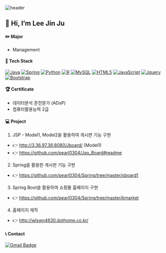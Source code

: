 

![header](https://capsule-render.vercel.app/api?type=slice&color=gradient&height=300&section=header&text=Hello%20&fontSize=60&fontAlign=80)


## 👋 Hi, I’m Lee Jin Ju


#### ✏️ Major 
+ Management


#### 🔨 Tech Stack 
<a href="https://github.com/pearl0304/Java"><img alt="Java" src="https://img.shields.io/badge/java-%23ED8B00.svg?&style=for-the-badge&logo=java&logoColor=white"/></a> 
<a href="https://github.com/pearl0304/Spring"><img alt="Spring" src="https://img.shields.io/badge/spring-green.svg?&style=for-the-badge&logo=spring&logoColor=white"/></a>
<a href="#"><img alt="Python" src="https://img.shields.io/badge/python-%2314354C.svg?&style=for-the-badge&logo=python&logoColor=white"/></a> 
<a href="https://github.com/pearl0304/R"><img alt="R" src="https://img.shields.io/badge/r-%23276DC3.svg?&style=for-the-badge&logo=r&logoColor=white"/></a> 
<a href="https://github.com/pearl0304/sql"><img alt="MySQL" src="https://img.shields.io/badge/MySQL-4479A1.svg?&style=for-the-badge&logo=spring&logoColor=white"/></a>
<a href="https://github.com/pearl0304/Html-CSS"><img alt="HTML5" src="https://img.shields.io/badge/HTML-critical.svg?&style=for-the-badge&logo=HTML5&logoColor=white"/></a>
<a href="https://github.com/pearl0304/JavaScript"><img alt="JavaScript" src="https://img.shields.io/badge/javascript-%23323330.svg?&style=for-the-badge&logo=javascript&logoColor=%23F7DF1E"/></a>
<a href="https://github.com/pearl0304/Html-CSS"><img alt="Jquery" src="https://img.shields.io/badge/jQuery-informational.svg?&style=for-the-badge&logo=jQuery&logoColor=white"/></a> 
<a href="https://github.com/pearl0304/Bootstrap"><img alt="Bootstrap" src="https://img.shields.io/badge/Bootstrap-7952B3.svg?&style=for-the-badge&logo=jQuery&logoColor=white"/></a>


#### 🏆 Certificate
+ 데이터분석 준전문가 (ADsP)
+ 컴퓨터활용능력 2급



#### 💻 Project
1. JSP - Model1, Model2을 활용하여 게시판 기능 구현  
+ 👉 http://3.36.97.36:8080/Jboard/ (Model1)
+ 👉 https://github.com/pearl0304/Jsp_Board#readme

2.  Spring을 활용한 게시판 기능 구현
+ 👉 https://github.com/pearl0304/Spring/tree/master/sboard1

3. Spring Boot을 활용하여 쇼핑몰 홈페이지 구현
+ 👉 https://github.com/pearl0304/Spring/tree/master/kmarket

4. 홈페이지 제작
+ 👉 http://wlswn4630.dothome.co.kr/

#### 📞 Contact 
[![Gmail Badge](https://img.shields.io/badge/Gmail-d14836?style=flat-square&logo=Gmail&logoColor=white&link=mailto:snugyun01@gmail.com)](mailto:wlswn4630@gmail.com)

<!---
pearl0304/pearl0304 is a ✨ special ✨ repository because its `README.md` (this file) appears on your GitHub profile.
You can click the Preview link to take a look at your changes.
--->
